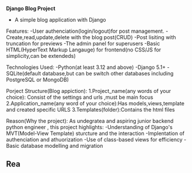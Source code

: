  **Django Blog Project**
 - A simple blog application with Django

 Features:
 -User authenciation(login/logout)for post management.
 -Create,read,update,delete with the blog post(CRUD)
 -Post lisiting with truncation for previews
 -The admin panel for superusers
 -Basic HTML(HyperText Markup Langauge) for frontend(no CSS/JS for simplicity,can be extendeds)

 Technologies Used:
 -Python(at least 3.12 and above)
 -Django 5.1+
 -SQLite(default database,but can be switch other databases including PostgreSQL or MongoDB)

 Porject Structure(Blog appiction):
 1.Project_name(any words of your choice): Consist of the settings and urls ,must be main focus
 2.Application_name(any word of your choice):Has models,views,template and created specific URLS
 3.Templates(folder):Contains the html files

Reason(Why  the project):
As undegratea and aspiring junior backend python engineer , this project highlights:
-Understanding of Django's MVT(Model-View Template) sturcture and the interaction 
-Implentation of authenciation and athuorization
-Use of class-based views for efficiency
-Basic database modelling and migration

 Rea
 -

